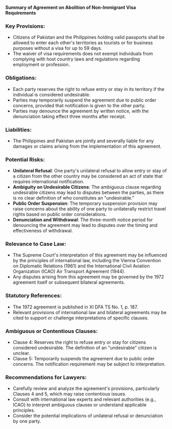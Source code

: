 **Summary of Agreement on Abolition of Non-Immigrant Visa Requirements**

### Key Provisions:

* Citizens of Pakistan and the Philippines holding valid passports shall be allowed to enter each other's territories as tourists or for business purposes without a visa for up to 59 days.
* The waiver of visa requirements does not exempt individuals from complying with host country laws and regulations regarding employment or profession.

### Obligations:

* Each party reserves the right to refuse entry or stay in its territory if the individual is considered undesirable.
* Parties may temporarily suspend the agreement due to public order concerns, provided that notification is given to the other party.
* Parties may denounce the agreement by written notice, with the denunciation taking effect three months after receipt.

### Liabilities:

* The Philippines and Pakistan are jointly and severally liable for any damages or claims arising from the implementation of this agreement.

### Potential Risks:

* **Unilateral Refusal**: One party's unilateral refusal to allow entry or stay of a citizen from the other country may be considered an act of state that requires international notification.
* **Ambiguity on Undesirable Citizens**: The ambiguous clause regarding undesirable citizens may lead to disputes between the parties, as there is no clear definition of who constitutes an "undesirable."
* **Public Order Suspension**: The temporary suspension provision may raise concerns about the ability of one party to unilaterally restrict travel rights based on public order considerations.
* **Denunciation and Withdrawal**: The three-month notice period for denouncing the agreement may lead to disputes over the timing and effectiveness of withdrawal.

### Relevance to Case Law:

* The Supreme Court's interpretation of this agreement may be influenced by the principles of international law, including the Vienna Convention on Diplomatic Relations (1961) and the International Civil Aviation Organization (ICAO) Air Transport Agreement (1944).
* Any disputes arising from this agreement may be governed by the 1972 agreement itself or subsequent bilateral agreements.

### Statutory References:

* The 1972 agreement is published in XI DFA TS No. 1, p. 187.
* Relevant provisions of international law and bilateral agreements may be cited to support or challenge interpretations of specific clauses.

### Ambiguous or Contentious Clauses:

* Clause 4: Reserves the right to refuse entry or stay for citizens considered undesirable. The definition of an "undesirable" citizen is unclear.
* Clause 5: Temporarily suspends the agreement due to public order concerns. The notification requirement may be subject to interpretation.

### Recommendations for Lawyers:

* Carefully review and analyze the agreement's provisions, particularly Clauses 4 and 5, which may raise contentious issues.
* Consult with international law experts and relevant authorities (e.g., ICAO) to interpret ambiguous clauses or understand applicable principles.
* Consider the potential implications of unilateral refusal or denunciation by one party.
